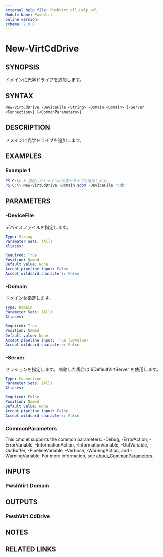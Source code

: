 ```yaml
---
external help file: PwshVirt.dll-Help.xml
Module Name: PwshVirt
online version:
schema: 2.0.0
---
```


# New-VirtCdDrive

## SYNOPSIS
ドメインに光学ドライブを追加します。

## SYNTAX

```
New-VirtCdDrive -DeviceFile <String> -Domain <Domain> [-Server <Connection>] [<CommonParameters>]
```

## DESCRIPTION
ドメインに光学ドライブを追加します。

## EXAMPLES

### Example 1
```powershell
PS C:\> # 指定したドメインに光学ドライブを追加します。
PS C:\> New-VirtCdDrive -Domain $dom -DeviceFile 'vdb'
```

## PARAMETERS

### -DeviceFile
デバイスファイルを指定します。

```yaml
Type: String
Parameter Sets: (All)
Aliases:

Required: True
Position: Named
Default value: None
Accept pipeline input: False
Accept wildcard characters: False
```

### -Domain
ドメインを指定します。

```yaml
Type: Domain
Parameter Sets: (All)
Aliases:

Required: True
Position: Named
Default value: None
Accept pipeline input: True (ByValue)
Accept wildcard characters: False
```

### -Server
セッションを指定します。
省略した場合は $DefaultVirtServer を使用します。

```yaml
Type: Connection
Parameter Sets: (All)
Aliases:

Required: False
Position: Named
Default value: None
Accept pipeline input: False
Accept wildcard characters: False
```

### CommonParameters
This cmdlet supports the common parameters: -Debug, -ErrorAction, -ErrorVariable, -InformationAction, -InformationVariable, -OutVariable, -OutBuffer, -PipelineVariable, -Verbose, -WarningAction, and -WarningVariable. For more information, see [about_CommonParameters](http://go.microsoft.com/fwlink/?LinkID=113216).

## INPUTS

### PwshVirt.Domain

## OUTPUTS

### PwshVirt.CdDrive

## NOTES

## RELATED LINKS
